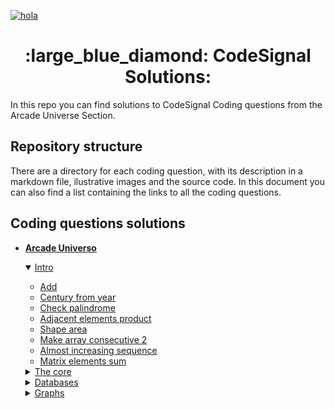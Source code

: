 [![hola](https://app.codesignal.com/img/logos/logo_white.svg)](https://app.codesignal.com/login) 
<p></p>
<span align="center"> <h1> :large_blue_diamond: CodeSignal Solutions: </h1> </span>

In this repo you can find solutions to CodeSignal Coding questions from the Arcade Universe Section.

## Repository structure
There are a directory for each coding question, with its description in a markdown file, ilustrative images and the source code.
In this document you can also find a list containing the links to all the coding questions.

## Coding questions solutions

- [**Arcade Universo**](https://app.codesignal.com/arcade)
    <details open>
           <summary> <a href="https://app.codesignal.com/arcade/intro">Intro</a></summary>

     - [Add](Add/Add.md)
     - [Century from year](Century_From_Year/Century_From_Year.md)
     - [Check palindrome](Check_Palindrome/Check_Palindrome.md)
     - [Adjacent elements product](Adjacent_Elements_Products/Adjacent_Elements_Product.md)
     - [Shape area](Shape_Area/Shape_Area.md)
     - [Make array consecutive 2](Make_Array_Consecutive_2/Make_Array_Consecutive_2.md)
     - [Almost increasing sequence](Almost_Increasing_Sequence/Almost_Increasing_Sequence.md)
     - [Matrix elements sum]()
 
     </details>
    <details>
           <summary> <a href="hola.com">The core</a></summary>
         
     - Add two digits
      
     </details>
    <details>
           <summary> <a href="hola.com">Databases</a></summary>
         
     - Project list
      
     </details>
    <details>
           <summary> <a href="hola.com">Graphs</a></summary>
         
     - New Road System
      
     </details>



